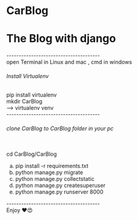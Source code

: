# CarBlog
<h1>The Blog with django</h1>
-------------------------------------- <br />
open Terminal in Linux and mac , cmd in windows

<h6>Install Virtualenv</h6>
pip install virtualenv <br />
mkdir CarBlog <br />
--> virtualenv venv <br />
--------------------------------------<br />
<h6>clone CarBlog to CarBlog folder in your pc</h6> <br />
cd CarBlog/CarBlog
<br />
<ol type='a'>
  <li>pip install -r requirements.txt</li>
  <li>python manage.py migrate</li>
  <li>python manage.py collectstatic</li>
  <li>python manage.py createsuperuser</li>
  <li>python manage.py runserver 8000</li>
</ol>
--------------------------------------<br>
Enjoy ❤️😍
